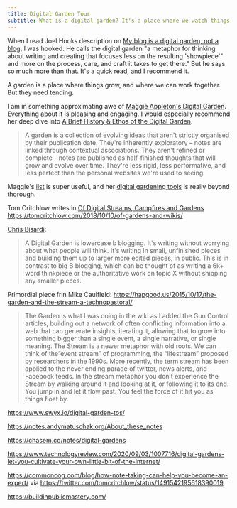 ```yaml
---
title: Digital Garden Tour
subtitle: What is a digital garden? It's a place where we watch things grow.
---
```


When I read Joel Hooks description on [My blog is a digital garden, not a blog](https://joelhooks.com/digital-garden), I was hooked. He calls the digital garden "a metaphor for thinking about writing and creating that focuses less on the resulting 'showpiece'" and more on the process, care, and craft it takes to get there." But he says so much more than that. It's a quick read, and I recommend it.

A garden is a place where things grow, and where we can work together. But they need tending.

I am in something approximating awe of [Maggie Appleton's Digital Garden](https://maggieappleton.com/garden). Everything about it is pleasing and engaging. I would especially recommend her deep dive into [A Brief History & Ethos of the Digital Garden](https://maggieappleton.com/garden-history).

> A garden is a collection of evolving ideas that aren't strictly organised by their publication date. They're inherently exploratory – notes are linked through contextual associations. They aren't refined or complete - notes are published as half-finished thoughts that will grow and evolve over time. They're less rigid, less performative, and less perfect than the personal websites we're used to seeing.

Maggie's [list](https://twitter.com/Mappletons/status/1250532315459194880) is super useful, and her [digital gardening tools](https://github.com/MaggieAppleton/digital-gardeners) is really beyond thorough.

Tom Critchlow writes in [Of Digital Streams, Campfires and Gardens](https://tomcritchlow.com/2018/10/10/of-gardens-and-wikis/)
https://tomcritchlow.com/2018/10/10/of-gardens-and-wikis/

[Chris Bisardi](https://www.christopherbiscardi.com/what-is-a-digital-garden):
> A Digital Garden is lowercase b blogging. It's writing without worrying about what people will think. It's writing in small, unfinished pieces and building them up to larger more edited pieces, in public. This is in contrast to big B blogging, which can be thought of as writing a 6k+ word thinkpiece or the authoritative work on topic X without shipping any smaller pieces.

Primordial piece frin Mike Caulfield: https://hapgood.us/2015/10/17/the-garden-and-the-stream-a-technopastoral/
>The Garden is what I was doing in the wiki as I added the Gun Control articles, building out a network of often conflicting information into a web that can generate insights, iterating it, allowing that to grow into something bigger than a single event, a single narrative, or single meaning.
>The Stream is a newer metaphor with old roots. We can think of the”event stream” of programming, the “lifestream” proposed by researchers in the 1990s. More recently, the term stream has been applied to the never ending parade of twitter, news alerts, and Facebook feeds.
>In the stream metaphor you don’t experience the Stream by walking around it and looking at it, or following it to its end. You jump in and let it flow past. You feel the force of it hit you as things float by.

https://www.swyx.io/digital-garden-tos/

https://notes.andymatuschak.org/About_these_notes

https://chasem.co/notes/digital-gardens

https://www.technologyreview.com/2020/09/03/1007716/digital-gardens-let-you-cultivate-your-own-little-bit-of-the-internet/

https://commoncog.com/blog/how-note-taking-can-help-you-become-an-expert/ via https://twitter.com/tomcritchlow/status/1491542195618390019

https://buildinpublicmastery.com/
